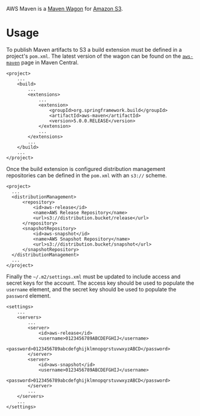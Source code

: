 AWS Maven is a [Maven Wagon][wagon] for [Amazon S3][s3].

[wagon]: http://maven.apache.org/wagon/
[s3]: http://aws.amazon.com/s3/

# Usage
To publish Maven artifacts to S3 a build extension must be defined in a project's `pom.xml`.  The latest version of the wagon can be found on the [`aws-maven`][aws-maven] page in Maven Central.

	<project>
	    ...
	    <build>
	        ...
	        <extensions>
	            ...
	            <extension>
	                <groupId>org.springframework.build</groupId>
	                <artifactId>aws-maven</artifactId>
	                <version>5.0.0.RELEASE</version>
	            </extension>
	            ...
	        </extensions>
	        ...
	    </build>
	    ...
	</project>

Once the build extension is configured distribution management repositories can be defined in the `pom.xml` with an `s3://` scheme.

	<project>
	  ...
	  <distributionManagement>
	      <repository>
	          <id>aws-release</id>
	          <name>AWS Release Repository</name>
	          <url>s3://distribution.bucket/release</url>
	      </repository>
	      <snapshotRepository>
	          <id>aws-snapshot</id>
	          <name>AWS Snapshot Repository</name>
	          <url>s3://distribution.bucket/snapshot</url>
	      </snapshotRepository>
	  </distributionManagement>
	  ...
	</project>

Finally the `~/.m2/settings.xml` must be updated to include access and secret keys for the account. The access key should be used to populate the `username` element, and the secret key should be used to populate the `password` element.

	<settings>
	    ...
	    <servers>
	        ...
	        <server>
	            <id>aws-release</id>
	            <username>0123456789ABCDEFGHIJ</username>
	            <password>0123456789abcdefghijklmnopqrstuvwxyzABCD</password>
	        </server>
	        <server>
	            <id>aws-snapshot</id>
	            <username>0123456789ABCDEFGHIJ</username>
	            <password>0123456789abcdefghijklmnopqrstuvwxyzABCD</password>
	        </server>
	        ...
	    </servers>
	    ...
	</settings>

[aws-maven]: http://search.maven.org/#search%7Cgav%7C1%7Cg%3A%22org.springframework.build%22%20AND%20a%3A%22aws-maven%22
